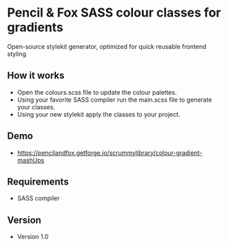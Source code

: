 # Pencil & Fox SASS colour classes for gradients
Open-source stylekit generator, optimized for quick reusable frontend styling

## How it works
- Open the colours.scss file to update the colour palettes.
- Using your favorite SASS compiler run the main.scss file to generate your classes.
- Using your new stylekit apply the classes to your project.

## Demo
- https://pencilandfox.getforge.io/scrummylibrary/colour-gradient-mashUps

## Requirements
- SASS compiler

## Version
- Version 1.0
